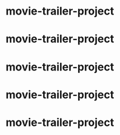 # movie-trailer-project
# movie-trailer-project
# movie-trailer-project
# movie-trailer-project
# movie-trailer-project
